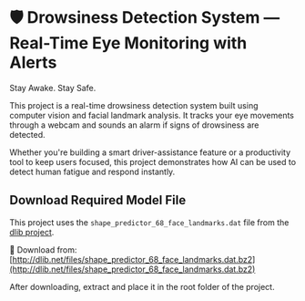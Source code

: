 # 🛡️ Drowsiness Detection System — Real-Time Eye Monitoring with Alerts
Stay Awake. Stay Safe.

This project is a real-time drowsiness detection system built using computer vision and facial landmark analysis. It tracks your eye movements through a webcam and sounds an alarm if signs of drowsiness are detected.

Whether you're building a smart driver-assistance feature or a productivity tool to keep users focused, this project demonstrates how AI can be used to detect human fatigue and respond instantly.

## Download Required Model File
This project uses the `shape_predictor_68_face_landmarks.dat` file from the [dlib project](http://dlib.net/).

🔗 Download from: [http://dlib.net/files/shape_predictor_68_face_landmarks.dat.bz2](http://dlib.net/files/shape_predictor_68_face_landmarks.dat.bz2)

After downloading, extract and place it in the root folder of the project.
